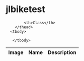 # jlbiketest

<!DOCTYPE html>
<html>
<head>
<script type="text/javascript" src="http://code.jquery.com/jquery-latest.min.js"></script>
  <script src="http://www.kryogenix.org/code/browser/sorttable/sorttable.js"></script>
<title>HTML5, CSS3 and JavaScript demo</title>
</head>
<body>
<script>

$(function() {

          
   var items = [];

   $.getJSON('https://raw.githubusercontent.com/jujhars13/jujhars13/master/bikes.json', function(data) {
       $.each(data.items, function(i, f) {
         var tblRow = "<tr>" + "<td>" + "<img src="+ f.image.thumb + "/>" + "</td>" + "<td>" + f.name + "</td>" + "<td>" + f.description + "</td>" +  "<td>" + f.class + "</td>" + "</tr>"
           $(tblRow).appendTo("#bikedata tbody");
     });

   });
  
});  

</script>
<div class="wrapper">
<div class="profile">
     <table id= "bikedata" border="0" cellspacing="0" class="sortable">
  <thead>
    <th>Image</th>        
    <th>Name</th>
            <th>Description</th>
            
            <th>Class</th>
        </thead>
      <tbody>

       </tbody>
   </table>

</div>
</div>

</body>
</html>
